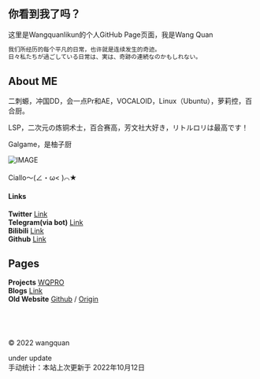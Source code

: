 ## **你看到我了吗？**

这里是Wangquanlikun的个人GitHub Page页面，我是Wang Quan

```markdown
我们所经历的每个平凡的日常，也许就是连续发生的奇迹。  
日々私たちが過ごしている日常は、実は、奇跡の連続なのかもしれない。  
```
## About ME

二刺螈，冲国DD，会一点Pr和AE，VOCALOID，Linux（Ubuntu），萝莉控，百合厨。  
  
LSP，二次元の炼铜术士，百合赛高，芳文社大好き，リトルロリは最高です！  

Galgame，是柚子厨

![IMAGE](https://github.com/wangquanlikun/wangquanlikun.github.io/blob/main/IMAGES/97987540_p0.png?raw=true)  
 &emsp;  
Ciallo～(∠・ω< )⌒★  

#### Links
**Twitter** [Link](https://twitter.com/wangquanlikun)   
**Telegram(via bot)** [Link](https://t.me/ddbot_wangquan_bot)   
**Bilibili** [Link](https://space.bilibili.com/346699824)   
**Github** [Link](https://github.com/wangquanlikun)   

## Pages

**Projects** [WQPRO](https://wangquanlikun.github.io/PROJECTS)  
**Blogs** [Link](https://wangquanlikun.github.io/BLOG)  
**Old Website** [Github](https://wangquanlikun.github.io/OLD) / [Origin](https://wangquankun.zyrosite.com/)  

## &emsp;   

© 2022 wangquan  


under update  
手动统计：本站上次更新于 2022年10月12日
